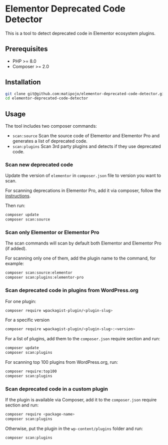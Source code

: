 # Elementor Deprecated Code Detector

This is a tool to detect deprecated code in Elementor ecosystem plugins.

## Prerequisites

- PHP >= 8.0
- Composer >= 2.0

## Installation

```bash
git clone git@github.com:matipojo/elementor-deprecated-code-detector.git
cd elementor-deprecated-code-detector
```

## Usage

The tool includes two composer commands:
- `scan:source` Scan the source code of Elementor and Elementor Pro and generates a list of deprecated code.
- `scan:plugins` Scan 3rd party plugins and detects if they use deprecated code.

### Scan new deprecated code

Update the version of `elementor` in `composer.json` file to version you want to scan.

For scanning deprecations in Elementor Pro, add it via composer, follow the [instructions](https://developers.elementor.com/docs/cli/composer/#install-elementor-pro/).

Then run:

```bash
composer update
composer scan:source
```

### Scan only Elementor or Elementor Pro
The scan commands will scan by default both Elementor and Elementor Pro (if added).

For scanning only one of them, add the plugin name to the command, for example:
```bash
composer scan:source:elementor
composer scan:plugins:elementor-pro
```

### Scan deprecated code in plugins from WordPress.org

For one plugin:
```bash
composer require wpackagist-plugin/<plugin-slug>
```
For a specific version
```bash
composer require wpackagist-plugin/<plugin-slug>:<version>
```

For a list of plugins, add them to the `composer.json` require section and run:
```bash
composer update
composer scan:plugins
```

For scanning top 100 plugins from WordPress.org, run:
```bash
composer require:top100
composer scan:plugins
```

### Scan deprecated code in a custom plugin
If the plugin is available via Composer, add it to the `composer.json` require section and run:

```bash
composer require <package-name>
composer scan:plugins
```

Otherwise, put the plugin in the `wp-content/plugins` folder and run:
```bash
composer scan:plugins
```
